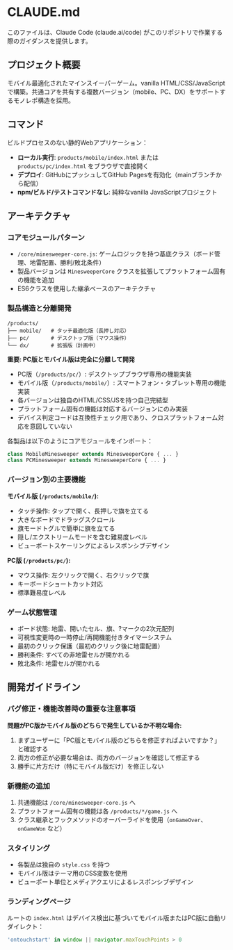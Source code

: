 # CLAUDE.md

このファイルは、Claude Code (claude.ai/code) がこのリポジトリで作業する際のガイダンスを提供します。

## プロジェクト概要

モバイル最適化されたマインスイーパーゲーム。vanilla HTML/CSS/JavaScriptで構築。共通コアを共有する複数バージョン（mobile、PC、DX）をサポートするモノレポ構造を採用。

## コマンド

ビルドプロセスのない静的Webアプリケーション：
- **ローカル実行**: `products/mobile/index.html` または `products/pc/index.html` をブラウザで直接開く
- **デプロイ**: GitHubにプッシュしてGitHub Pagesを有効化（mainブランチから配信）
- **npm/ビルド/テストコマンドなし**: 純粋なvanilla JavaScriptプロジェクト

## アーキテクチャ

### コアモジュールパターン
- `/core/minesweeper-core.js`: ゲームロジックを持つ基底クラス（ボード管理、地雷配置、勝利/敗北条件）
- 製品バージョンは `MinesweeperCore` クラスを拡張してプラットフォーム固有の機能を追加
- ES6クラスを使用した継承ベースのアーキテクチャ

### 製品構造と分離開発
```
/products/
├── mobile/   # タッチ最適化版（長押し対応）
├── pc/       # デスクトップ版（マウス操作）
└── dx/       # 拡張版（計画中）
```

**重要: PC版とモバイル版は完全に分離して開発**
- PC版（`/products/pc/`）: デスクトップブラウザ専用の機能実装
- モバイル版（`/products/mobile/`）: スマートフォン・タブレット専用の機能実装
- 各バージョンは独自のHTML/CSS/JSを持つ自己完結型
- プラットフォーム固有の機能は対応するバージョンにのみ実装
- デバイス判定コードは互換性チェック用であり、クロスプラットフォーム対応を意図していない

各製品は以下のようにコアモジュールをインポート：
```javascript
class MobileMinesweeper extends MinesweeperCore { ... }
class PCMinesweeper extends MinesweeperCore { ... }
```

### バージョン別の主要機能

**モバイル版 (`/products/mobile/`):**
- タッチ操作: タップで開く、長押しで旗を立てる
- 大きなボードでドラッグスクロール
- 旗モードトグルで簡単に旗を立てる
- 隠し/エクストリームモードを含む難易度レベル
- ビューポートスケーリングによるレスポンシブデザイン

**PC版 (`/products/pc/`):**
- マウス操作: 左クリックで開く、右クリックで旗
- キーボードショートカット対応
- 標準難易度レベル

### ゲーム状態管理
- ボード状態: 地雷、開いたセル、旗、?マークの2次元配列
- 可視性変更時の一時停止/再開機能付きタイマーシステム
- 最初のクリック保護（最初のクリック後に地雷配置）
- 勝利条件: すべての非地雷セルが開かれる
- 敗北条件: 地雷セルが開かれる

## 開発ガイドライン

### バグ修正・機能改善時の重要な注意事項
**問題がPC版かモバイル版のどちらで発生しているか不明な場合:**
1. まずユーザーに「PC版とモバイル版のどちらを修正すればよいですか？」と確認する
2. 両方の修正が必要な場合は、両方のバージョンを確認して修正する
3. 勝手に片方だけ（特にモバイル版だけ）を修正しない

### 新機能の追加
1. 共通機能は `/core/minesweeper-core.js` へ
2. プラットフォーム固有の機能は各 `/products/*/game.js` へ
3. クラス継承とフックメソッドのオーバーライドを使用（`onGameOver`、`onGameWon` など）

### スタイリング
- 各製品は独自の `style.css` を持つ
- モバイル版はテーマ用のCSS変数を使用
- ビューポート単位とメディアクエリによるレスポンシブデザイン

### ランディングページ
ルートの `index.html` はデバイス検出に基づいてモバイル版またはPC版に自動リダイレクト：
```javascript
'ontouchstart' in window || navigator.maxTouchPoints > 0
```